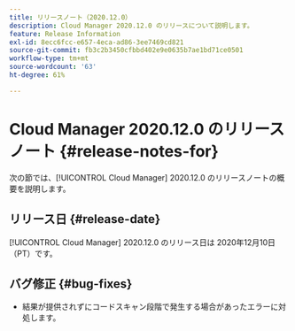 ```yaml
---
title: リリースノート（2020.12.0）
description: Cloud Manager 2020.12.0 のリリースについて説明します。
feature: Release Information
exl-id: 8ecc6fcc-e657-4eca-ad86-3ee7469cd821
source-git-commit: fb3c2b3450cfbbd402e9e0635b7ae1bd71ce0501
workflow-type: tm+mt
source-wordcount: '63'
ht-degree: 61%

---
```


# Cloud Manager 2020.12.0 のリリースノート {#release-notes-for}

次の節では、[!UICONTROL Cloud Manager] 2020.12.0 のリリースノートの概要を説明します。

## リリース日 {#release-date}

[!UICONTROL Cloud Manager] 2020.12.0 のリリース日は 2020年12月10日（PT）です。

## バグ修正 {#bug-fixes}

* 結果が提供されずにコードスキャン段階で発生する場合があったエラーに対処します。
